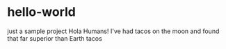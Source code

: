 # hello-world
just a sample project
Hola Humans!
I've had tacos on the moon and found that far superior than Earth tacos
